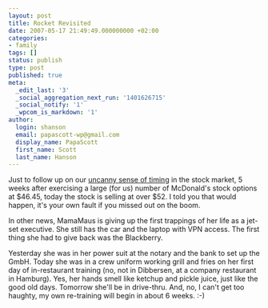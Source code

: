 ```yaml
---
layout: post
title: Rocket Revisited
date: 2007-05-17 21:49:49.000000000 +02:00
categories:
- family
tags: []
status: publish
type: post
published: true
meta:
  _edit_last: '3'
  _social_aggregation_next_run: '1401626715'
  _social_notify: '1'
  _wpcom_is_markdown: '1'
author:
  login: shanson
  email: papascott-wp@gmail.com
  display_name: PapaScott
  first_name: Scott
  last_name: Hanson
---
```

<p>Just to follow up on our <a href="https://www.papascott.de/archives/2007/04/10/dreams-for-sale-4645/">uncanny sense of timing</a> in the stock market, 5 weeks after exercising a large (for us) number of McDonald's stock options at $46.45, today the stock is selling at over $52. I told you that would happen, it's your own fault if you missed out on the boom.</p>
<p>In other news, MamaMaus is giving up the first trappings of her life as a jet-set executive. She still has the car and the laptop with VPN access. The first thing she had to give back was the Blackberry.</p>
<p>Yesterday she was in her power suit at the notary and the bank to set up the GmbH. Today she was in a crew uniform working grill and fries on her first day of in-restaurant training (no, not in Dibbersen, at a company restaurant in Hamburg). Yes, her hands smell like ketchup and pickle juice, just like the good old days. Tomorrow she'll be in drive-thru. And, no, I can't get too haughty, my own re-training will begin in about 6 weeks. :-)</p>
